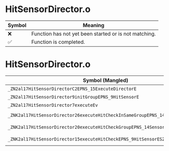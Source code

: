 # HitSensorDirector.o
| Symbol | Meaning 
| ------------- | ------------- 
| :x: | Function has not yet been started or is not matching. 
| :white_check_mark: | Function is completed. 


# HitSensorDirector.o
| Symbol (Mangled) | Symbol (Demangled) | Decompiled? |
| ------------- |  ------------- | ------------- |
| `_ZN2al17HitSensorDirectorC2EPNS_15ExecuteDirectorE` | `al::HitSensorDirector::HitSensorDirector(al::ExecuteDirector *)` | :x: |
| `_ZN2al17HitSensorDirector9initGroupEPNS_9HitSensorE` | `al::HitSensorDirector::initGroup(al::HitSensor *)` | :x: |
| `_ZN2al17HitSensorDirector7executeEv` | `al::HitSensorDirector::execute(void)` | :x: |
| `_ZNK2al17HitSensorDirector26executeHitCheckInSameGroupEPNS_14SensorHitGroupE` | `al::HitSensorDirector::executeHitCheckInSameGroup(al::SensorHitGroup *)const` | :x: |
| `_ZNK2al17HitSensorDirector20executeHitCheckGroupEPNS_14SensorHitGroupES2_` | `al::HitSensorDirector::executeHitCheckGroup(al::SensorHitGroup *,al::SensorHitGroup *)const` | :x: |
| `_ZNK2al17HitSensorDirector15executeHitCheckEPNS_9HitSensorES2_` | `al::HitSensorDirector::executeHitCheck(al::HitSensor *,al::HitSensor *)const` | :x: |
